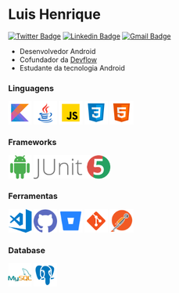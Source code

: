 # Luis Henrique

[![Twitter Badge](https://img.shields.io/badge/-@louishenriqk-e35417?style=flat-square&labelColor=e35417&logo=twitter&logoColor=fffffe&link=https://twitter.com/LuisHen02556571)](https://twitter.com/LuisHen02556571)
[![Linkedin Badge](https://img.shields.io/badge/-Luis%20Henrique-e35417?style=flat-square&logo=Linkedin&logoColor=white&link=https://www.instagram.com/louis.henrik/)](https://www.instagram.com/louis.henrik/) 
[![Gmail Badge](https://img.shields.io/badge/-louix.sm@gmail.com-e35417?style=flat-square&logo=Gmail&logoColor=white&link=mailto:louix.sm@gmail.com)](mailto:louix.sm@gmail.com)

- Desenvolvedor Android
- Cofundador da [Devflow](https://www.instagram.com/devflow.br/)
- Estudante da tecnologia Android

### Linguagens
<div>
  <img 
    src="images/kotlin.svg" 
    width="48"
  >
  <img 
    src="images/java.svg" 
    width="48"
  >
  <img 
    src="images/javascript.svg" 
    width="48"
  >
  <img 
    src="images/css3.svg"
    width="48"
  >
  <img 
    src="images/html-5.svg" 
    width="48"
  >
</div>

### Frameworks
<div>
  <img 
    src="images/android.svg" 
    width="48"
  >
  <img 
    src="images/junit5.png" 
    height="48"
  >
</div>

### Ferramentas
<div>
  <img 
    src="images/vscode.png" 
    width="48"
  >
  <img 
    src="images/github.png" 
    width="48"
  >
  <img 
    src="images/bitbucket.svg" 
    width="48"
  >
  <img 
    src="images/git.svg" 
    width="48"
  >
  <img 
    src="images/postman.png" 
    width="48"
  >
</div>

### Database
<div>
  <img 
    src="images/mysql.svg" 
    width="48"
  >
  <img 
    src="images/postgresql.svg" 
    width="48"
  >
</div>
